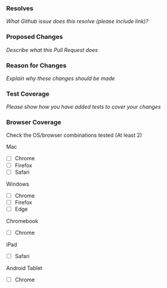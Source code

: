 ### Resolves

_What Github issue does this resolve (please include link)?_

### Proposed Changes

_Describe what this Pull Request does_

### Reason for Changes

_Explain why these changes should be made_

### Test Coverage

_Please show how you have added tests to cover your changes_

### Browser Coverage
Check the OS/browser combinations tested (At least 2)

Mac
 * [ ] Chrome 
 * [ ] Firefox 
 * [ ] Safari
 
Windows
 * [ ] Chrome 
 * [ ] Firefox 
 * [ ] Edge
 
Chromebook
 * [ ] Chrome
 
iPad
* [ ] Safari

Android Tablet
* [ ] Chrome
